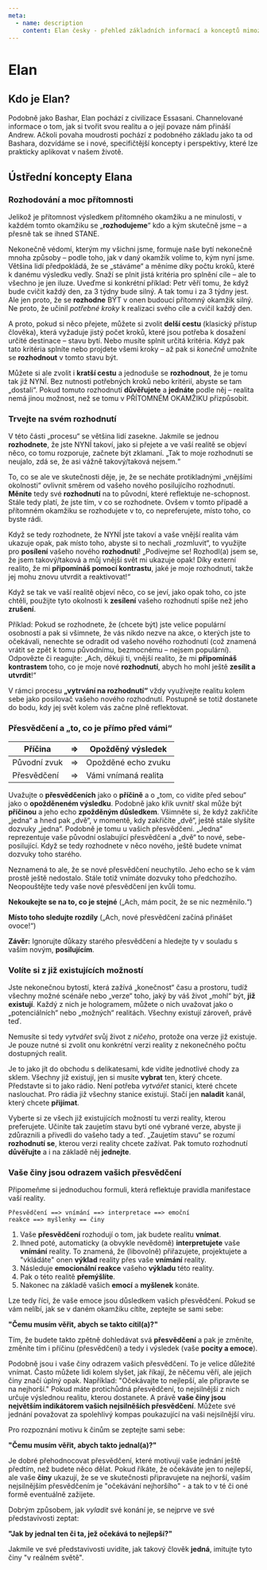 ```yaml
---
meta:
  - name: description
    content: Elan česky - přehled základních informací a konceptů mimozemšťana Elana
---
```


# Elan

## Kdo je Elan?

Podobně jako Bashar, Elan pochází z civilizace Essasani. Channelované informace o tom, jak si tvořit svou realitu a o její povaze nám přináší Andrew. Ačkoli povaha moudrosti pochází z podobného základu jako ta od Bashara, dozvídáme se i nové, specifičtější koncepty i perspektivy, které lze prakticky aplikovat v našem životě.

## Ústřední koncepty Elana

### Rozhodování a moc přítomnosti

Jelikož je přítomnost výsledkem přítomného okamžiku a ne minulosti, v každém tomto okamžiku se „**rozhodujeme**“ kdo a kým skutečně jsme – a přesně tak se ihned STANE.

Nekonečně védomí, kterým my všichni jsme, formuje naše bytí nekonečně mnoha způsoby – podle toho, jak v daný okamžik volíme to, kým nyní jsme. Většina lidí předpokládá, že se „stáváme“ a měníme díky počtu kroků, které k danému výsledku vedly. Snaží se plnit jistá kritéria pro splnění cíle – ale to všechno je jen iluze. Uveďme si konkrétní příklad: Petr věří tomu, že když bude cvičit každý den, za 3 týdny bude silný. A tak tomu i za 3 týdny jest. Ale jen proto, že se **rozhodne** BÝT v onen budoucí přítomný okamžik silný. Ne proto, že učinil _potřebné kroky_ k realizaci svého cíle a cvičil každý den.

A proto, pokud si něco přejete, můžete si zvolit **delší cestu** (klasický přístup člověka), která vyžaduje jistý počet kroků, které jsou potřeba k dosažení určité destinace – stavu bytí. Nebo musíte splnit určitá kritéria. Když pak tato kritéria splníte nebo projdete všemi kroky – až pak si _konečně_ umožníte se **rozhodnout** v tomto stavu být.

Můžete si ale zvolit i **kratší cestu** a jednoduše se **rozhodnout**, že je tomu tak již NYNÍ. Bez nutnosti potřebných kroků nebo kritérií, abyste se tam „dostali“. Pokud tomuto rozhodnutí **důvěřujete** a **jednáte** podle něj – realita nemá jinou možnost, než se tomu v PŘÍTOMNÉM OKAMŽIKU přizpůsobit.

### Trvejte na svém rozhodnutí

V této části „procesu“ se většina lidí zasekne. Jakmile se jednou **rozhodnete**, že jste NYNÍ takoví, jako si přejete a ve vaší realitě se objeví něco, co tomu rozporuje, začnete být zklamaní. „Tak to moje rozhodnutí se neujalo, zdá se, že asi vážně takový/taková nejsem.“

To, co se ale ve skutečnosti děje, je, že se necháte protikladnými „vnějšími okolnosti“ ovlivnit směrem od vašeho nového posilujícího rozhodnutí. **Měníte** tedy své **rozhodnutí** na to původní, které reflektuje ne-schopnost. Stále tedy platí, že jste tím, v co se rozhodnete. Ovšem v tomto případě a přítomném okamžiku se rozhodujete v to, co nepreferujete, místo toho, co byste rádi.

Když se tedy rozhodnete, že NYNÍ jste takoví a vaše vnější realita vám ukazuje opak, pak místo toho, abyste si to nechali „rozmluvit“, to využijte pro **posílení** vašeho nového **rozhodnutí**! „Podívejme se! Rozhodl(a) jsem se, že jsem takový/taková a můj vnější svět mi ukazuje opak! Díky externí realito, že mi **připomínáš pomocí kontrastu**, jaké je moje rozhodnutí, takže jej mohu znovu utvrdit a reaktivovat!“

Když se tak ve vaší realitě objeví něco, co se jeví, jako opak toho, co jste chtěli, použijte tyto okolnosti k **zesílení** vašeho rozhodnutí spíše než jeho **zrušení**.

Příklad: Pokud se rozhodnete, že (chcete být) jste velice populární osobností a pak si všimnete, že vás nikdo nezve na akce, o kterých jste to očekávali, nenechte se odradit od vašeho nového rozhodnutí (což znamená vrátit se zpět k tomu původnímu, bezmocnému – nejsem populární). Odpovězte či reagujte: „Ach, děkuji ti, vnější realito, že mi **připomínáš kontrastem** toho, co je moje nové **rozhodnutí**, abych ho mohl ještě **zesílit a utvrdit**!“

V rámci procesu **„vytrvání na rozhodnutí“** vždy využívejte realitu kolem sebe jako posilovač vašeho nového rozhodnutí. Postupně se totiž dostanete do bodu, kdy jej svět kolem vás začne plně reflektovat.

### Přesvědčení a „to, co je přímo před vámi“

| Příčina      | => | Opožděný výsledek    |
|--------------|----|----------------------|
| Původní zvuk | => | Opožděné echo zvuku  |
| Přesvědčení  | => | Vámi vnímaná realita |

Uvažujte o **přesvědčeních** jako o **příčině** a o „tom, co vidíte před sebou“ jako o **opožděneném výsledku**. Podobně jako křik uvnitř skal může být **příčinou** a jeho echo **zpožděným důsledkem**. Všimněte si, že když zakřičíte „jedna“ a hned pak „dvě“, v momentě, kdy zakřičíte „dvě“, ještě stále slyšíte dozvuky „jedna“. Podobně je tomu u vašich přesvědčení. „Jedna“ reprezentuje vaše původní oslabující přesvědčení a „dvě“ to nové, sebe-posilující. Když se tedy rozhodnete v něco nového, ještě budete vnímat dozvuky toho starého.

Neznamená to ale, že se nové přesvědčení neuchytilo. Jeho echo se k vám prostě ještě nedostalo. Stále totiž vnímáte dozvuky toho předchozího. Neopouštějte tedy vaše nové přesvědčení jen kvůli tomu.

**Nekoukejte se na to, co je stejné** („Ach, mám pocit, že se nic nezměnilo.“)

**Místo toho sledujte rozdíly** („Ach, nové přesvědčení začíná přinášet ovoce!“)

**Závěr:** Ignorujte důkazy starého přesvědčení a hledejte ty v souladu s vaším novým, **posilujícím**.

### Volíte si z již existujících možností

Jste nekonečnou bytostí, která zažívá „konečnost“ času a prostoru, tudíž všechny možné scénáře nebo „verze“ toho, jaký by váš život „mohl“ být, **již existují**. Každý z nich je hologramem, můžete o nich uvažovat jako o „potenciálních“ nebo „možných“ realitách. Všechny existují zároveň, právě teď.

Nemusíte si tedy *vytvářet* svůj život z *ničeho*, protože ona verze již existuje. Je pouze nutné si zvolit onu konkrétní verzi reality z nekonečného počtu dostupných realit.

Je to jako jít do obchodu s delikatesami, kde vidíte jednotlivé chody za sklem. Všechny již existují, jen si musíte **vybrat** ten, který chcete. Představte si to jako rádio. Není potřeba *vytvářet* stanici, které chcete naslouchat. Pro rádia již všechny stanice existují. Stačí jen **naladit** kanál, který chcete **přijímat**.

Vyberte si ze všech již existujících možností tu verzi reality, kterou preferujete. Učiníte tak zaujetím stavu bytí oné vybrané verze, abyste ji zdůraznili a přivedli do vašeho tady a teď. „Zaujetím stavu“ se rozumí **rozhodnutí se**, kterou verzi reality chcete zažívat. Pak tomuto rozhodnutí **důvěřujte** a i na základě něj **jednejte**.

### Vaše činy jsou odrazem vašich přesvědčení

Připomeňme si jednoduchou formuli, která reflektuje pravidla manifestace vaší reality.

<code>Přesvědčení ==> vnímání ==> interpretace ==> emoční reakce ==> myšlenky == činy</code>

1. Vaše **přesvědčení** rozhodují o tom, jak budete realitu **vnímat**.
2. Ihned poté, automaticky (a obvykle nevědomě) **interpretujete** vaše **vnímání** reality. To znamená, že (libovolně) přiřazujete, projektujete a "vkládáte" onen **výklad** reality přes vaše **vnímání** reality.
3. Následuje **emocionální reakce** vašeho **výkladu** této reality.
4. Pak o této realitě **přemýšlíte**.
5. Nakonec na základě vašich **emocí** a **myšlenek** konáte.

Lze tedy říci, že vaše emoce jsou důsledkem vašich přesvědčení. Pokud se vám nelíbí, jak se v daném okamžiku cítíte, zeptejte se sami sebe:

**"Čemu musím věřit, abych se takto cítil(a)?"**

Tím, že budete takto zpětně dohledávat svá **přesvědčení** a pak je změníte, změníte tím i příčinu (přesvědčení) a tedy i výsledek (vaše **pocity a emoce**).

Podobně jsou i vaše činy odrazem vašich přesvědčení. To je velice důležité vnímat. Často můžete lidi kolem slyšet, jak říkají, že něčemu věří, ale jejich činy značí úplný opak. Například: "Očekávajte to nejlepší, ale připravte se na nejhorší." Pokud máte protichůdná přesvědčení, to nejsilnější z nich určuje výslednou realitu, kterou dostanete. A právě **vaše činy jsou největším indikátorem vašich nejsilněších přesvědčení**. Můžete své jednání považovat za spolehlivý kompas poukazující na vaši nejsilnější víru.

Pro rozpoznání motivu k činům se zeptejte sami sebe:

**"Čemu musím věřit, abych takto jednal(a)?"**

Je dobré přehodnocovat přesvědčení, které motivují vaše jednání ještě předtím, než budete něco dělat. Pokud říkáte, že očekáváte jen to nejlepší, ale vaše **činy** ukazují, že se ve skutečnosti připravujete na nejhorší, vaším nejsilnějším přesvědčením je "očekávání nejhoršího" - a tak to v té či oné formě eventuálně zažijete.

Dobrým způsobem, jak *vyladit* své konání je, se nejprve ve své představivosti zeptat:

**"Jak by jednal ten či ta, jež očekává to nejlepší?"**

Jakmile ve své představivosti uvidíte, jak takový člověk **jedná**, imitujte tyto činy "v reálném světě".
